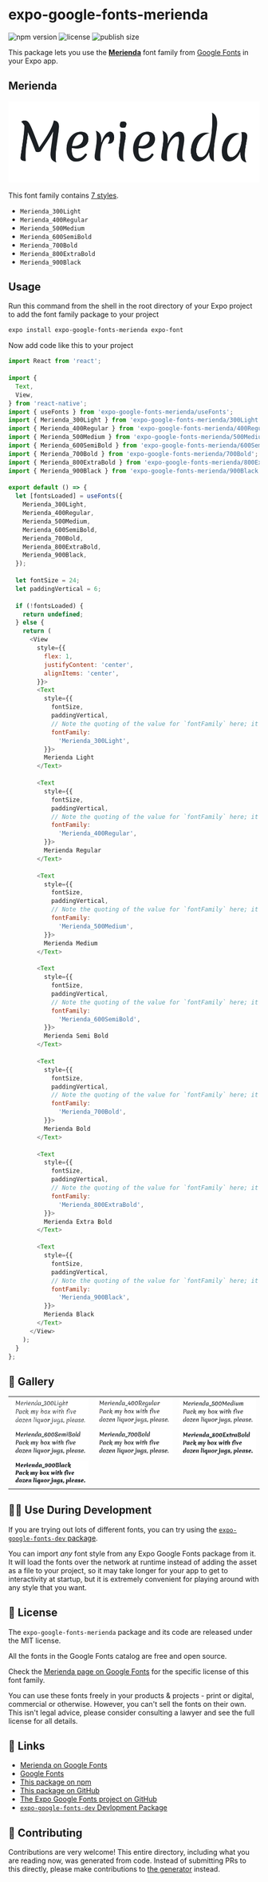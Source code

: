 # expo-google-fonts-merienda

![npm version](https://flat.badgen.net/npm/v/expo-google-fonts-merienda)
![license](https://flat.badgen.net/github/license/expo/google-fonts)
![publish size](https://flat.badgen.net/packagephobia/install/expo-google-fonts-merienda)

This package lets you use the [**Merienda**](https://fonts.google.com/specimen/Merienda) font family from [Google Fonts](https://fonts.google.com/) in your Expo app.

## Merienda

![Merienda](./font-family.png)

This font family contains [7 styles](#-gallery).

- `Merienda_300Light`
- `Merienda_400Regular`
- `Merienda_500Medium`
- `Merienda_600SemiBold`
- `Merienda_700Bold`
- `Merienda_800ExtraBold`
- `Merienda_900Black`

## Usage

Run this command from the shell in the root directory of your Expo project to add the font family package to your project
```sh
expo install expo-google-fonts-merienda expo-font
```

Now add code like this to your project
```js
import React from 'react';

import {
  Text,
  View,
} from 'react-native';
import { useFonts } from 'expo-google-fonts-merienda/useFonts';
import { Merienda_300Light } from 'expo-google-fonts-merienda/300Light';
import { Merienda_400Regular } from 'expo-google-fonts-merienda/400Regular';
import { Merienda_500Medium } from 'expo-google-fonts-merienda/500Medium';
import { Merienda_600SemiBold } from 'expo-google-fonts-merienda/600SemiBold';
import { Merienda_700Bold } from 'expo-google-fonts-merienda/700Bold';
import { Merienda_800ExtraBold } from 'expo-google-fonts-merienda/800ExtraBold';
import { Merienda_900Black } from 'expo-google-fonts-merienda/900Black';

export default () => {
  let [fontsLoaded] = useFonts({
    Merienda_300Light,
    Merienda_400Regular,
    Merienda_500Medium,
    Merienda_600SemiBold,
    Merienda_700Bold,
    Merienda_800ExtraBold,
    Merienda_900Black,
  });

  let fontSize = 24;
  let paddingVertical = 6;

  if (!fontsLoaded) {
    return undefined;
  } else {
    return (
      <View
        style={{
          flex: 1,
          justifyContent: 'center',
          alignItems: 'center',
        }}>
        <Text
          style={{
            fontSize,
            paddingVertical,
            // Note the quoting of the value for `fontFamily` here; it expects a string!
            fontFamily:
              'Merienda_300Light',
          }}>
          Merienda Light
        </Text>

        <Text
          style={{
            fontSize,
            paddingVertical,
            // Note the quoting of the value for `fontFamily` here; it expects a string!
            fontFamily:
              'Merienda_400Regular',
          }}>
          Merienda Regular
        </Text>

        <Text
          style={{
            fontSize,
            paddingVertical,
            // Note the quoting of the value for `fontFamily` here; it expects a string!
            fontFamily:
              'Merienda_500Medium',
          }}>
          Merienda Medium
        </Text>

        <Text
          style={{
            fontSize,
            paddingVertical,
            // Note the quoting of the value for `fontFamily` here; it expects a string!
            fontFamily:
              'Merienda_600SemiBold',
          }}>
          Merienda Semi Bold
        </Text>

        <Text
          style={{
            fontSize,
            paddingVertical,
            // Note the quoting of the value for `fontFamily` here; it expects a string!
            fontFamily:
              'Merienda_700Bold',
          }}>
          Merienda Bold
        </Text>

        <Text
          style={{
            fontSize,
            paddingVertical,
            // Note the quoting of the value for `fontFamily` here; it expects a string!
            fontFamily:
              'Merienda_800ExtraBold',
          }}>
          Merienda Extra Bold
        </Text>

        <Text
          style={{
            fontSize,
            paddingVertical,
            // Note the quoting of the value for `fontFamily` here; it expects a string!
            fontFamily:
              'Merienda_900Black',
          }}>
          Merienda Black
        </Text>
      </View>
    );
  }
};

```

## 🔡 Gallery


||||
|-|-|-|
|![Merienda_300Light](.//300Light/Merienda_300Light.ttf.png)|![Merienda_400Regular](.//400Regular/Merienda_400Regular.ttf.png)|![Merienda_500Medium](.//500Medium/Merienda_500Medium.ttf.png)||
|![Merienda_600SemiBold](.//600SemiBold/Merienda_600SemiBold.ttf.png)|![Merienda_700Bold](.//700Bold/Merienda_700Bold.ttf.png)|![Merienda_800ExtraBold](.//800ExtraBold/Merienda_800ExtraBold.ttf.png)||
|![Merienda_900Black](.//900Black/Merienda_900Black.ttf.png)||||


## 👩‍💻 Use During Development

If you are trying out lots of different fonts, you can try using the [`expo-google-fonts-dev` package](https://github.com/freeboub/google-fonts/tree/master/font-packages/dev#readme).

You can import *any* font style from any Expo Google Fonts package from it. It will load the fonts
over the network at runtime instead of adding the asset as a file to your project, so it may take longer
for your app to get to interactivity at startup, but it is extremely convenient
for playing around with any style that you want.

## 📖 License

The `expo-google-fonts-merienda` package and its code are released under the MIT license.

All the fonts in the Google Fonts catalog are free and open source.

Check the [Merienda page on Google Fonts](https://fonts.google.com/specimen/Merienda) for the specific license of this font family.

You can use these fonts freely in your products & projects - print or digital, commercial or otherwise. However, you can't sell the fonts on their own. This isn't legal advice, please consider consulting a lawyer and see the full license for all details.

## 🔗 Links

- [Merienda on Google Fonts](https://fonts.google.com/specimen/Merienda)
- [Google Fonts](https://fonts.google.com/)
- [This package on npm](https://www.npmjs.com/package/expo-google-fonts-merienda)
- [This package on GitHub](https://github.com/freeboub/google-fonts/tree/master/font-packages/merienda)
- [The Expo Google Fonts project on GitHub](https://github.com/freeboub/google-fonts)
- [`expo-google-fonts-dev` Devlopment Package](https://github.com/freeboub/google-fonts/tree/master/font-packages/dev)

## 🤝 Contributing

Contributions are very welcome! This entire directory, including what you are reading now, was generated from code. Instead of submitting PRs to this directly, please make contributions to [the generator](https://github.com/freeboub/google-fonts/tree/master/packages/generator) instead.
